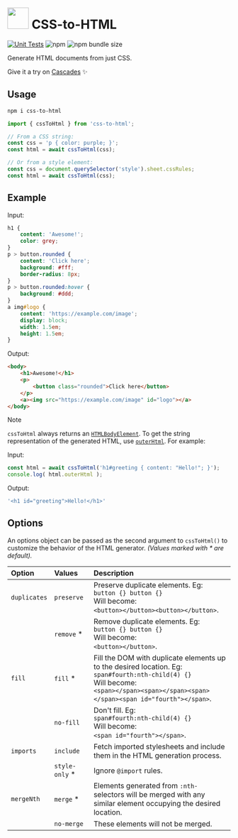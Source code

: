 # <img width="48" src="https://github.com/Cascades-CSS/CSS-to-HTML/raw/main/assets/logo.svg"> CSS-to-HTML

[![Unit Tests](https://github.com/CSS-Canvas/CSS-to-HTML/actions/workflows/unit-tests.yml/badge.svg)](https://github.com/CSS-Canvas/CSS-to-HTML/actions/workflows/unit-tests.yml) ![npm](https://img.shields.io/npm/dt/css-to-html) ![npm bundle size](https://img.shields.io/bundlephobia/min/css-to-html)

Generate HTML documents from just CSS.

Give it a try on [Cascades](https://tiny.cascades.app/) ✨


## Usage

```sh
npm i css-to-html
```

```javascript
import { cssToHtml } from 'css-to-html';

// From a CSS string:
const css = 'p { color: purple; }';
const html = await cssToHtml(css);

// Or from a style element:
const css = document.querySelector('style').sheet.cssRules;
const html = await cssToHtml(css);
```


## Example

Input:
```css
h1 {
    content: 'Awesome!';
    color: grey;
}
p > button.rounded {
    content: 'Click here';
    background: #fff;
    border-radius: 8px;
}
p > button.rounded:hover {
    background: #ddd;
}
a img#logo {
    content: 'https://example.com/image';
    display: block;
    width: 1.5em;
    height: 1.5em;
}
```

Output:
```html
<body>
    <h1>Awesome!</h1>
    <p>
        <button class="rounded">Click here</button>
    </p>
    <a><img src="https://example.com/image" id="logo"></a>
</body>
```

> [!NOTE]
> `cssToHtml` always returns an [`HTMLBodyElement`](https://developer.mozilla.org/en-US/docs/Web/API/HTMLBodyElement). To get the string representation of the generated HTML, use [`outerHtml`](https://developer.mozilla.org/en-US/docs/Web/API/Element/outerHTML). For example:
>
> Input:
> ```javascript
> const html = await cssToHtml('h1#greeting { content: "Hello!"; }');
> console.log( html.outerHtml );
> ```
>
> Output:
> ```javascript
> '<h1 id="greeting">Hello!</h1>'
> ```


## Options

An options object can be passed as the second argument to `cssToHtml()` to customize the behavior of the HTML generator. _(Values marked with * are default)._

| Option       | Values         | Description |
| :----------- | :------------- | :---------- |
| `duplicates` | `preserve`     | Preserve duplicate elements. Eg: <br/> `button {} button {}` <br/> Will become: <br/> `<button></button><button></button>`. |
|              | `remove`     * | Remove duplicate elements. Eg: <br/> `button {} button {}` <br/> Will become: <br/> `<button></button>`. |
| `fill`       | `fill`       * | Fill the DOM with duplicate elements up to the desired location. Eg: <br/> `span#fourth:nth-child(4) {}` <br/> Will become: <br/> `<span></span><span></span><span></span><span id="fourth"></span>`. |
|              | `no-fill`      | Don't fill. Eg: <br/> `span#fourth:nth-child(4) {}` <br/> Will become: <br/> `<span id="fourth"></span>`. |
| `imports`    | `include`      | Fetch imported stylesheets and include them in the HTML generation process. |
|              | `style-only` * | Ignore `@import` rules. |
| `mergeNth`   | `merge`      * | Elements generated from `:nth-` selectors will be merged with any similar element occupying the desired location. |
|              | `no-merge`     | These elements will not be merged. |
